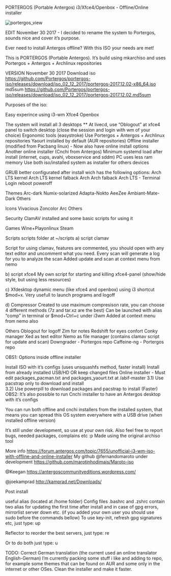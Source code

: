 PORTERGOS (Portable Antergos) i3/Xfce4/Openbox - Offline/Online installer

![portergos_view](https://user-images.githubusercontent.com/18373928/34307317-ac1e4168-e72e-11e7-98b6-63afaf38c418.png)

EDIT November 30 2017 - I decided to rename the system to Portergos, sounds nice and cover it’s purpose.

Ever need to install Antergos offline? With this ISO your needs are met!

This is PORTERGOS (Portable Antergos). It’s build using mkarchiso and uses Portergos + Antergos + Archlinux repositories

VERSION November 30 2017
Download
iso https://github.com/Portergos/portergos-iso/releases/download/iso_02_12_2017/portergos-2017.12.02-x86_64.iso
md5sum https://github.com/Portergos/portergos-iso/releases/download/iso_02_12_2017/portergos-2017.12.02.md5sum

Purposes of the iso:

Easy experince using
i3-wm
Xfce4
Openbox

The system will install all 3 desktops
** At livecd, use “Oblogout” at xfce4 panel to switch desktop (close the session and login with wm of your choice)
Ergonomic tools (easystroke)
Use Portergos + Antergos + Archlinux repositories
Yaourt installed by default (AUR repositories)
Offline installer (modified from Pacbang linux) - Now also have online install options
Another online installer (Cnchi from Antergos)
Minimum systemd load after install (internet, cups, avahi, vboxservice and sddm) PC uses less ram memory
Use both iso/installed system as installer for others devices

GRUB better configurated after install wich has the following options:
Arch LTS kernel
Arch LTS kernel falback
Arch
Arch falback
Arch LTS - Terminal Login
reboot
poweroff

Themes
Arc-dark
Numix-solarized
Adapta-Nokto
AeeZee
Ambiant-Mate-Dark
Others

Icons
Vivacious
Zoncolor
Arc
Others

Security
ClamAV installed and some basic scripts for using it

Games
Wine+Playonlinux
Steam

Scripts
scripts folder at ~/scripts
a) script clamav

Script for using clamav, features are commented, you should open with any text editor and uncomment what you need. Every scan will generate a log for you to analyze the scan
Added update and scan at context menu from nemo

b) script xfce4
My own script for starting and killing xfce4-panel (show/hide style, but using less resources)

c) Xfdesktop
dynamic menu (like xfce4 and openbox) using i3 shortcut $mod+x.
Very usefull to launch programs and logoff

d) Compressor
Created to use maximum compresison rate, you can choose 4 different methods (7z and tar.xz are the best)
Can be launched with alias “comp” in terminal or $mod+Ctrl+c under i3wm
Added at context menu from nemo also

Others
Oblogout for logoff
Zim for notes
Redshift for eyes confort
Conky manager
Xed as text editor
Nemo as file manager (contains clamav script for update and scan)
Downgrader - Portergos repo
Caffeine-ng - Portergos repo

OBS1: Options inside offline installer

Install ISO with it’s configs (uses unsquashfs method, faster install)
Install from already installed USB/HD OR keep changed files
Online installer - Must edit packages_pacman.txt and packages_yaourt.txt at /abif-master
3.1) Use pacstrap only to download and install	
3.2) Use powerpill to download packages and pacstrap to install (Faster)
OBS2: It’s also possible to run Cnchi installer to have an Antergos desktop with it’s configs

You can run both offline and cnchi installers from the installed system, that means you can spread this OS system everywhere with a USB drive (when installed offline version)

It’s still under development, so use at your own risk. Also feel free to report bugs, needed packages, complains etc :p Made using the original archiso tool

More info
https://forum.antergos.com/topic/7655/unofficial-i3-wm-iso-with-offline-and-online-installer
My github @fernandomaroto under development https://github.com/marotinhodimais/Maroto-iso

@Keegan https://antergoscommunityeditions.wordpress.com/

@joekamprad http://kamprad.net/Downloads/

Post install

useful alias (located at /home folder)
Config files .bashrc and .zshrc contain two alias for updating the first time after install and in case of gpg errors, mirrorlist server down etc. (if you added your own user you should use sudo before the commands bellow)
To use key-init, refresh gpg signatures etc, just type:
up

Reflector to reorder the best servers, just type:
re

Or to do both just type:
u

TODO: Correct German translation (the current used an online translator English-German)
I’m currently packing some stuff i like and adding to repo, for example some themes that can be found on AUR and some only in the internet or other OSes.
Clean the installer and make it faster.

